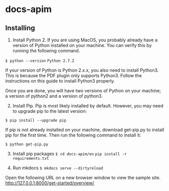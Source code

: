 # docs-apim

## Installing 

1. Install Python 2. 
If you are using MacOS, you probably already have a version of Python installed on your machine. You can verify this by running the following command.

`$ python --version`
`Python 2.7.2`


If your version of Python is Python 2.x.x, you also need to install Python3. This is because the PDF plugin only supports Python3. Follow the instructions on this guide to install Python3 properly. 

Once you are done, you will have two versions of Python on your machine; a version of python2 and a version of python3. 


2. Install Pip. 
Pip is most likely installed by default. However, you may need to upgrade pip to the latest version:

`$ pip install --upgrade pip`

If pip is not already installed on your machine, download get-pip.py to install pip for the first time. Then run the following command to install it:

`$ python get-pip.py`

3. Install pip packages
`$ cd docs-apim/en`
`pip install -r requirements.txt`

4. Run mkdocs 
`$ mkdocs serve --dirtyreload`
  
  Open the following URL on a new browser window to view the sample site. 
http://127.0.0.1:8000/get-started/overview/
